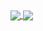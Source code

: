<a href="https://github-readme-stats.vercel.app/api?username=eltfshr&count_private=true&show_icons=true">
  <img align="center" src="https://github-readme-stats.vercel.app/api?username=eltfshr&count_private=true&show_icons=true" />
</a>
<a href="https://github-readme-stats.vercel.app/api/top-langs/?username=anuraghazra">
  <img align="center" src="https://github-readme-stats.vercel.app/api/top-langs/?username=anuraghazra" />
</a>


<!--
**eltfshr/eltfshr** is a ✨ _special_ ✨ repository because its `README.md` (this file) appears on your GitHub profile.

Here are some ideas to get you started:

- 🔭 I’m currently working on ...
- 🌱 I’m currently learning ...
- 👯 I’m looking to collaborate on ...
- 🤔 I’m looking for help with ...
- 💬 Ask me about ...
- 📫 How to reach me: ...
- 😄 Pronouns: ...
- ⚡ Fun fact: ...
-->
